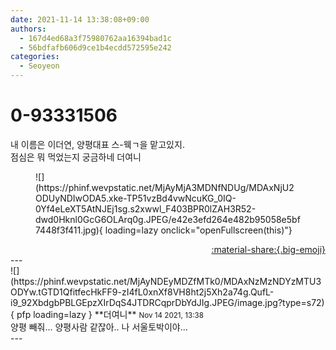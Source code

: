 ```yaml
---
date: 2021-11-14 13:38:08+09:00
authors:
  - 167d4ed68a3f75980762aa16394bad1c
  - 56bdfafb606d9ce1b4ecdd572595e242
categories:
  - Seoyeon
---
```


# 0-93331506

<div class="post-container" markdown="1">
<div class="content-container md-sidebar__scrollwrap" markdown="1">

내 이름은 이더연, 양평대표 스-웩ㄱ을 맡고있지.<br>점심은 뭐 먹었는지 궁금하네 더여니
<figure markdown="1">
![](https://phinf.wevpstatic.net/MjAyMjA3MDNfNDUg/MDAxNjU2ODUyNDIwODA5.xke-TP51vzBd4vwNcuKG_0IQ-0Yf4eLeXT5AtNJEj1sg.s2xwwl_F403BPR0lZAH3R52-dwd0Hknl0GcG6OLArq0g.JPEG/e42e3efd264e482b95058e5bf7448f3f411.jpg){ loading=lazy onclick="openFullscreen(this)"}
</figure>


</div>
</div>

<div style="text-align: right;" markdown="1">
<a href="https://weverse.io/fromis9/fanpost/0-93331506" style="text-align: right;">:material-share:{.big-emoji}</a>
</div>
---

<div class="comments-container md-sidebar__scrollwrap" markdown="1">
<div class="comment" markdown="1">
<div class='id-container' markdown="1">
![](https://phinf.wevpstatic.net/MjAyNDEyMDZfMTk0/MDAxNzMzNDYzMTU3ODYw.tGTD1QfitfecHkFF9-zI4fL0xnXf8VH8ht2j5Xh2a74g.QufL-i9_92XbdgbPBLGEpzXIrDqS4JTDRCqprDbYdJIg.JPEG/image.jpg?type=s72){ pfp loading=lazy }
**<span class="artist">더여니</span>** <small>Nov 14 2021, 13:38</small><br>
</div>
<div class='comment-body' markdown="1">
양평 빼줘... 양평사람 같잖아.. 나 서울토박이야...
</div>
</div>
</div>
---
